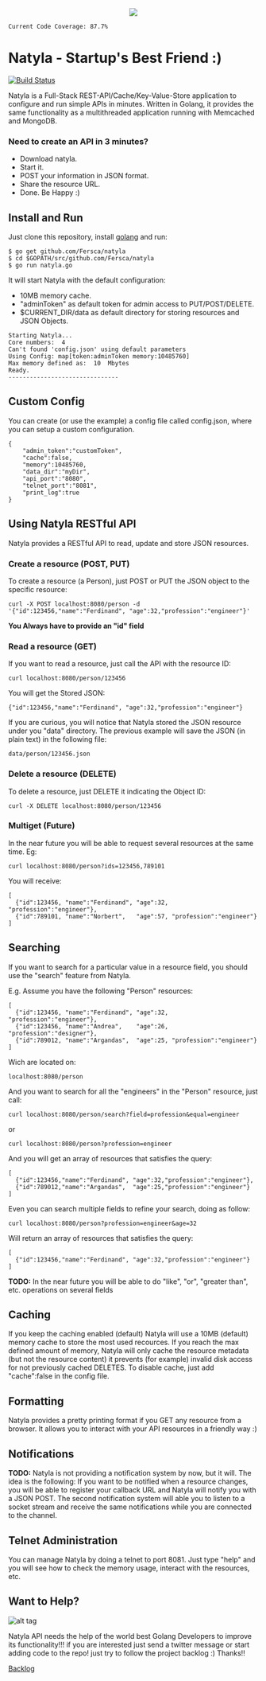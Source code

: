 <div style="text-align:center">
  <img src ="https://github.com/Fersca/natyla/blob/master/logoNatyla.png?raw=true" />
</div>

~~~
Current Code Coverage: 87.7% 
~~~


# Natyla - Startup's Best Friend :)

[![Build Status](https://travis-ci.org/Fersca/natyla.svg?branch=master)](https://travis-ci.org/Fersca/natyla)

Natyla is a Full-Stack REST-API/Cache/Key-Value-Store application to configure and run simple APIs in minutes. Written in Golang, it provides the same functionality as a multithreaded application running with Memcached and MongoDB.

### Need to create an API in 3 minutes?

  - Download natyla.
  - Start it.
  - POST your information in JSON format.
  - Share the resource URL.
  - Done. Be Happy :)

## Install and Run

Just clone this repository, install [golang](http://golang.org/) and run:

~~~
$ go get github.com/Fersca/natyla 
$ cd $GOPATH/src/github.com/Fersca/natyla
$ go run natyla.go
~~~

It will start Natyla with the default configuration:
  - 10MB memory cache.
  - "adminToken" as default token for admin access to PUT/POST/DELETE.
  - $CURRENT_DIR/data as default directory for storing resources and JSON Objects. 

~~~
Starting Natyla...
Core numbers:  4
Can't found 'config.json' using default parameters
Using Config: map[token:adminToken memory:10485760]
Max memory defined as:  10  Mbytes
Ready.
-------------------------------
~~~

## Custom Config

You can create (or use the example) a config file called config.json, where you can setup a custom configuration.
~~~
{
    "admin_token":"customToken",
    "cache":false,
    "memory":10485760,
    "data_dir":"myDir",
    "api_port":"8080",
    "telnet_port":"8081",
    "print_log":true
}
~~~

## Using Natyla RESTful API

Natyla provides a RESTful API to read, update and store JSON resources.

### Create a resource (POST, PUT)

To create a resource (a Person), just POST or PUT the JSON object to the specific resource:

~~~
curl -X POST localhost:8080/person -d '{"id":123456,"name":"Ferdinand", "age":32,"profession":"engineer"}'
~~~

**You Always have to provide an "id" field**

### Read a resource (GET)

If you want to read a resource, just call the API with the resource ID:

~~~
curl localhost:8080/person/123456
~~~

You will get the Stored JSON:

~~~
{"id":123456,"name":"Ferdinand", "age":32,"profession":"engineer"}
~~~

If you are curious, you will notice that Natyla stored the JSON resource under you "data" directory.
The previous example will save the JSON (in plain text) in the following file: 

~~~
data/person/123456.json
~~~

### Delete a resource (DELETE)

To delete a resource, just DELETE it indicating the Object ID:

~~~
curl -X DELETE localhost:8080/person/123456
~~~

### Multiget **(Future)**

In the near future you will be able to request several resources at the same time. Eg:

~~~
curl localhost:8080/person?ids=123456,789101
~~~
You will receive:
~~~
[
  {"id":123456, "name":"Ferdinand", "age":32, "profession":"engineer"},
  {"id":789101, "name":"Norbert",   "age":57, "profession":"engineer"}
]
~~~

## Searching

If you want to search for a particular value in a resource field, you should use the "search" feature from Natyla.

E.g. Assume you have the following "Person" resources:

~~~
[
  {"id":123456, "name":"Ferdinand", "age":32, "profession":"engineer"},
  {"id":123456, "name":"Andrea",    "age":26, "profession":"designer"},
  {"id":789012, "name":"Argandas",  "age":25, "profession":"engineer"}
]
~~~
Wich are located on:
~~~
localhost:8080/person
~~~
And you want to search for all the "engineers" in the "Person" resource, just call:
~~~
curl localhost:8080/person/search?field=profession&equal=engineer
~~~
or
~~~
curl localhost:8080/person?profession=engineer
~~~
And you will get an array of resources that satisfies the query:
~~~
[
  {"id":123456,"name":"Ferdinand", "age":32,"profession":"engineer"},
  {"id":789012,"name":"Argandas",  "age":25,"profession":"engineer"}
]
~~~
Even you can search multiple fields to refine your search, doing as follow:
~~~
curl localhost:8080/person?profession=engineer&age=32
~~~
Will return an array of resources that satisfies the query:
~~~
[
  {"id":123456,"name":"Ferdinand", "age":32,"profession":"engineer"}
]
~~~

**TODO:**
In the near future you will be able to do "like", "or", "greater than", etc. operations on several fields

## Caching

If you keep the caching enabled (default) Natyla will use a 10MB (default) memory cache to store the most used recources. If you reach the max defined amount of memory, Natyla will only cache the resource metadata (but not the resource content) it prevents (for example) invalid disk access for not previously cached DELETES. To disable cache, just add "cache":false in the config file.

## Formatting

Natyla provides a pretty printing format if you GET any resource from a browser. It allows you to interact with your API resources in a friendly way :)

## Notifications

**TODO:**
Natyla is not providing a notification system by now, but it will. The idea is the following: If you want to be notified when a resource changes, you will be able to register your callback URL and Natyla will notify you with a JSON POST. The second notification system will able you to listen to a socket stream and receive the same notifications while you are connected to the channel.

## Telnet Administration

You can manage Natyla by doing a telnet to port 8081. Just type "help" and you will see how to check the memory usage, interact with the resources, etc.

## Want to Help?

![alt tag](https://github.com/Fersca/natyla/blob/gh-pages/images/go.png?raw=true)

Natyla API needs the help of the world best Golang Developers to improve its functionality!!! if you are interested just send a twitter message or start adding code to the repo! just try to follow the project backlog :) Thanks!!

[Backlog](https://github.com/Fersca/natyla/blob/master/Backlog.txt)

